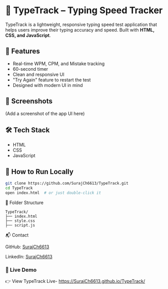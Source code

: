 # 🧠 TypeTrack – Typing Speed Tracker

TypeTrack is a lightweight, responsive typing speed test application that helps users improve their typing accuracy and speed. Built with **HTML, CSS, and JavaScript**.

## 🚀 Features

- Real-time WPM, CPM, and Mistake tracking
- 60-second timer
- Clean and responsive UI
- "Try Again" feature to restart the test
- Designed with modern UI in mind

## 📸 Screenshots

(Add a screenshot of the app UI here)

## 🛠️ Tech Stack

- HTML
- CSS 
- JavaScript

## 🔧 How to Run Locally

```bash
git clone https://github.com/SurajCh6613/TypeTrack.git
cd TypeTrack
open index.html  # or just double-click it

```
📂 Folder Structure
```
TypeTrack/
├── index.html
├── style.css
├── script.js
```

📬 Contact

GitHub: [SurajCh6613](https://github.com/SurajCh6613)

LinkedIn: [SurajCh6613](https://www.linkedin.com/in/surajch6613/)


### 🔗 Live Demo

👉 View TypeTrack Live- https://SurajCh6613.github.io/TypeTrack/

